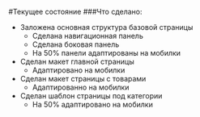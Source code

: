#Текущее состояние
###Что сделано:
* Заложена основная структура базовой страницы
    * Сделана навигационная панель
    * Сделана боковая панель
    * На 50% панели адаптированы на мобилки
* Сделан макет главной страницы
    * Адаптировано на мобилки
* Сделан макет страницы с товарами 
    * Адаптированно на мобилки
* Сделан шаблон страницы под категории
    * На 50% адаптировано на мобилки